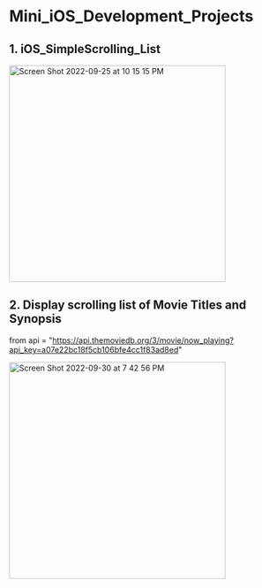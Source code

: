 # Mini_iOS_Development_Projects

## 1. iOS_SimpleScrolling_List

<img width="392" alt="Screen Shot 2022-09-25 at 10 15 15 PM" src="https://user-images.githubusercontent.com/93716153/192186999-ee2c7942-9c2e-40aa-87db-df1b9b13e763.png">


## 2. Display scrolling list of Movie Titles and Synopsis 
from api = "https://api.themoviedb.org/3/movie/now_playing?api_key=a07e22bc18f5cb106bfe4cc1f83ad8ed"

<img width="392" alt="Screen Shot 2022-09-30 at 7 42 56 PM" src="https://user-images.githubusercontent.com/93716153/193376383-04c40d8a-304b-497c-9224-94db2a49e121.png">
